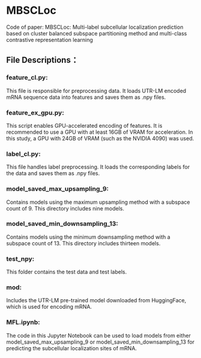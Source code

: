 # MBSCLoc
Code of paper: MBSCLoc: Multi-label subcellular localization prediction based on cluster balanced subspace partitioning method and multi-class contrastive representation learning

## File Descriptions：
### feature_cl.py: 
This file is responsible for preprocessing data. It loads UTR-LM encoded mRNA sequence data into features and saves them as .npy files.  
### feature_ex_gpu.py: 
This script enables GPU-accelerated encoding of features. It is recommended to use a GPU with at least 16GB of VRAM for acceleration. In this study, a GPU with 24GB of VRAM (such as the NVIDIA 4090) was used.  
### label_cl.py: 
This file handles label preprocessing. It loads the corresponding labels for the data and saves them as .npy files.   
### model_saved_max_upsampling_9: 
Contains models using the maximum upsampling method with a subspace count of 9. This directory includes nine models.   
### model_saved_min_downsampling_13: 
Contains models using the minimum downsampling method with a subspace count of 13. This directory includes thirteen models.   
### test_npy: 
This folder contains the test data and test labels.   
### mod: 
Includes the UTR-LM pre-trained model downloaded from HuggingFace, which is used for encoding mRNA.   
### MFL.ipynb: 
The code in this Jupyter Notebook can be used to load models from either model_saved_max_upsampling_9 or model_saved_min_downsampling_13 for predicting the subcellular localization sites of mRNA.   
